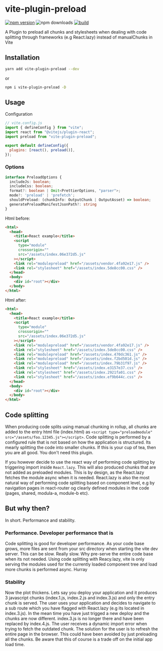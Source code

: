# vite-plugin-preload

[![npm version](https://badge.fury.io/js/vite-plugin-preload.svg)](https://badge.fury.io/js/vite-plugin-preload)
![npm downloads](https://img.shields.io/npm/dw/vite-plugin-preload)
[![build](https://github.com/jarlef/vite-plugin-preload/actions/workflows/ci.yaml/badge.svg)](https://github.com/jarlef/vite-plugin-preload/actions/workflows/ci.yaml)

A Plugin to preload all chunks and stylesheets when dealing with code splitting through
frameworks (e.g React.lazy) instead of manualChunks in Vite

## Installation

```sh
yarn add vite-plugin-preload --dev
```

or

```sh
npm i vite-plugin-preload -D
```

## Usage

Configuration

```javascript
// vite.config.js
import { defineConfig } from "vite";
import react from "@vitejs/plugin-react";
import preload from "vite-plugin-preload";

export default defineConfig({
  plugins: [react(), preload()],
});
```

### Options

```ts
interface PreloadOptions {
  includeJs: boolean;
  includeCss: boolean;
  format?: boolean | Omit<PrettierOptions, "parser">;
  mode?: 'preload' | 'prefetch';
  shouldPreload: (chunkInfo: OutputChunk | OutputAsset) => boolean;
  generatePreloadManifestJsonPath?: string
}
```

Html before:

```html
<html>
  <head>
    <title>React example</title>
    <script
      type="module"
      crossorigin=""
      src="/assets/index.06e372d5.js"
    ></script>
    <link rel="modulepreload" href="/assets/vendor.4fa92e17.js" />
    <link rel="stylesheet" href="/assets/index.5de8cc00.css" />
  </head>
  <body>
    <div id="root"></div>
  </body>
</html>
```

Html after:

```html
<html>
  <head>
    <title>React example</title>
    <script
      type="module"
      crossorigin=""
      src="/assets/index.06e372d5.js"
    ></script>
    <link rel="modulepreload" href="/assets/vendor.4fa92e17.js" />
    <link rel="stylesheet" href="/assets/index.5de8cc00.css" />
    <link rel="modulepreload" href="/assets/index.470dc361.js" />
    <link rel="modulepreload" href="/assets/index.f2bd501d.js" />
    <link rel="modulepreload" href="/assets/index.79b31f97.js" />
    <link rel="stylesheet" href="/assets/index.e3157e37.css" />
    <link rel="stylesheet" href="/assets/index.2921fa01.css" />
    <link rel="stylesheet" href="/assets/index.ef9b644c.css" />
  </head>
  <body>
    <div id="root"></div>
  </body>
</html>
```

## Code splitting

When producing code splits using manual chunking in rollup, all chunks are added to
the entry html file (index.html) as `<script type="preloadmodule" src="/assets/foo.12345.js"></script>`.
Code splitting is performed by a configured rule that is not based on how the application is structured. Its mearly splitting the code into smaller chunks. If this is your cup of tea, then you are all good. You don't need this plugin.

If you however decide to use the react way of performing code splitting by triggering import inside `React.lazy`. This will also produced chunks that are not added as preloaded modules. This is by design, as the React.lazy fetches the module async when it is needed. React.lazy is also the most natural way of performing code splitting based on component level, e.g by navigation pages in react-router og clearly defined modules in the code (pages, shared, modula-a, module-b etc).

## But why then?

In short. Performance and stability.

### Performance. Developer performance that is

Code splitting is good for developer performance. As your code base grows, more files are sent from your
src directory when starting the vite dev server. This can be slow. Really slow. Why pre-serve the entire code base when its not needed. Using code splitting with Reacy.lazy, vite is only serving the modules used for the currently loaded component tree and load more chunks is performed async. Hurray

### Stability

Now the plot thickens. Lets say you deploy your application and it produces 3 javascript chunks (index.1.js, index.2.js and index.3.js) and only the entry chunk is served. The user uses your application and decides to navigate to a sub route which you have flagged with React.lazy (e.g its located in index.3.js). In the mean time you have just trigged a new deploy and the chunks are now different. index.3.js is no longer there and have been replaced by index.4.js. The user receives a dynamic import error when trying to fetch the outdated chunk. The solution for the user is to refresh the entire page in the browser. This could have been avoided by just preloading all the chunks. Be aware that this of course is a trade off on the initial app load time.
